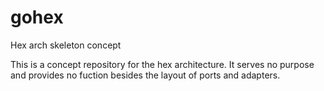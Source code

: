 # gohex
Hex arch skeleton concept

This is a concept repository for the hex architecture. It serves no purpose and provides no fuction besides the layout of ports and adapters.

